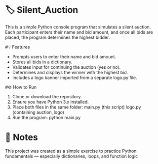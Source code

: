 # 🏷️ Silent_Auction
This is a simple Python console program that simulates a silent auction.
Each participant enters their name and bid amount, and once all bids are placed, the program determines the highest bidder.

#💡 Features
- Prompts users to enter their name and bid amount.
- Stores all bids in a dictionary.
- Validates input for continuing the auction (yes or no).
- Determines and displays the winner with the highest bid.
- Includes a logo banner imported from a separate logo.py file.

#⚙️ How to Run
  1. Clone or download the repository.
  2. Ensure you have Python 3.x installed.
  3. Place both files in the same folder:
    main.py (this script)
    logo.py (containing auction_logo)
  4. Run the program:
    python main.py

# 🤖 Notes
This project was created as a simple exercise to practice Python fundamentals —
especially dictionaries, loops, and function logic
